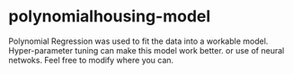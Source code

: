 # polynomialhousing-model
Polynomial Regression was used to fit the data into a workable model. Hyper-parameter tuning can make this model work better. or use of neural netwoks. Feel free to modify where you can. 
